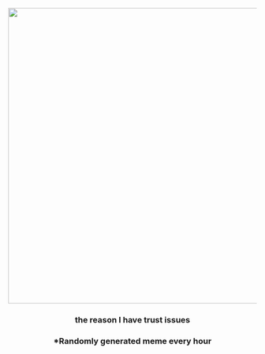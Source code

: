 <p align="center">
        <img src="https://i.redd.it/fms8874vhnc91.gif" width="600" height="600">
        </p>
        <h3 align="center">the reason I have trust issues</h3>
        <h3 align="center">*Randomly generated meme every hour</h3>
    
